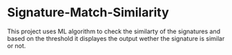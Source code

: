 # Signature-Match-Similarity

This project uses ML algorithm to check the similarty of the signatures and based on the threshold it displayes the output wether the signature is similar or not.
